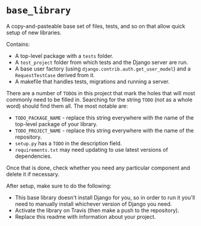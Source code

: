 # `base_library`

A copy-and-pasteable base set of files, tests, and so on that allow quick setup of new libraries.

Contains:
- A top-level package with a `tests` folder.
- A `test_project` folder from which tests and the Django server are run.
- A base user factory (using `django.contrib.auth.get_user_model`) and a `RequestTestCase` derived from it.
- A makefile that handles tests, migrations and running a server.

There are a number of `TODO`s in this project that mark the holes that will most commonly need to be filled in.  Searching for the string `TODO` (not as a whole word) should find them all.  The most notable are:
- `TODO_PACKAGE_NAME` - replace this string everywhere with the name of the top-level package of your library.
- `TODO_PROJECT_NAME` - replace this string everywhere with the name of the repository.
- `setup.py` has a `TODO` in the description field.
- `requirements.txt` may need updating to use latest versions of dependencies.

Once that is done, check whether you need any particular component and delete it if necessary.

After setup, make sure to do the following:
- This base library doesn't install Django for you, so in order to run it you'll need to manually install whichever version of Django you need.
- Activate the library on Travis (then make a push to the repository).
- Replace this readme with information about your project.
